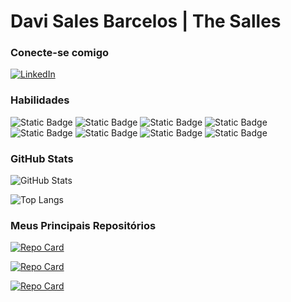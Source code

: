 # Davi Sales Barcelos | The Salles

### Conecte-se comigo
[![LinkedIn](https://img.shields.io/badge/LinkedIn-DDE392?style=for-the-badge&logo=linkedin&logoColor=7D8570)](https://www.linkedin.com/in/thesalles/)


### Habilidades
![Static Badge](https://img.shields.io/badge/JAVA-DDE392?style=for-the-badge&logo=CoffeeScript&logoColor=504B3A)
![Static Badge](https://img.shields.io/badge/PHP-DDE392?style=for-the-badge&logo=PHP&logoColor=504B3A)
![Static Badge](https://img.shields.io/badge/HTML-DDE392?style=for-the-badge&logo=HTML5&logoColor=504B3A)
![Static Badge](https://img.shields.io/badge/CSS-DDE392?style=for-the-badge&logo=CSS3&logoColor=504B3A)
![Static Badge](https://img.shields.io/badge/JAVASCRIPT-DDE392?style=for-the-badge&logo=JavaScript&logoColor=504B3A)
![Static Badge](https://img.shields.io/badge/Angular2%2B-DDE392?style=for-the-badge&logo=Angular&logoColor=504B3A)
![Static Badge](https://img.shields.io/badge/LARAVEL-DDE392?style=for-the-badge&logo=Laravel&logoColor=504B3A)
![Static Badge](https://img.shields.io/badge/GITHUB-DDE392?style=for-the-badge&logo=GITHUB&logoColor=504B3A)




### GitHub Stats

![GitHub Stats](https://github-readme-stats.vercel.app/api?username=SallesThe&theme=transparent&bg_color=DDE392&border_color=AFBE8F&show_icons=true&icon_color=504B3A&title_color=504B3A&text_color=000&hide_title=true&hide=stars) 

![Top Langs](https://github-readme-stats-git-masterrstaa-rickstaa.vercel.app/api/top-langs/?username=SallesThe&layout=compact&bg_color=DDE392&border_color=AFBE8F&title_color=000&text_color=504B3A)

### Meus Principais Repositórios

[![Repo Card](https://github-readme-stats.vercel.app/api/pin/?username=SallesThe&repo=boletim_alunos&bg_color=DDE392&border_color=AFBE8F&show_icons=true&icon_color=646F58&title_color=000&text_color=000)](https://github.com/SallesThe/boletim_alunos)

[![Repo Card](https://github-readme-stats.vercel.app/api/pin/?username=SallesThe&repo=average_grades&bg_color=DDE392&border_color=AFBE8F&show_icons=true&icon_color=646F58&title_color=000&text_color=000)](https://github.com/SallesThe/average_grades)

[![Repo Card](https://github-readme-stats.vercel.app/api/pin/?username=SallesThe&repo=Osvaldo_Encurta_Link&bg_color=DDE392&border_color=AFBE8F&show_icons=true&icon_color=646F58&title_color=000&text_color=000)](https://github.com/SallesThe/Osvaldo_Encurta_Link)
